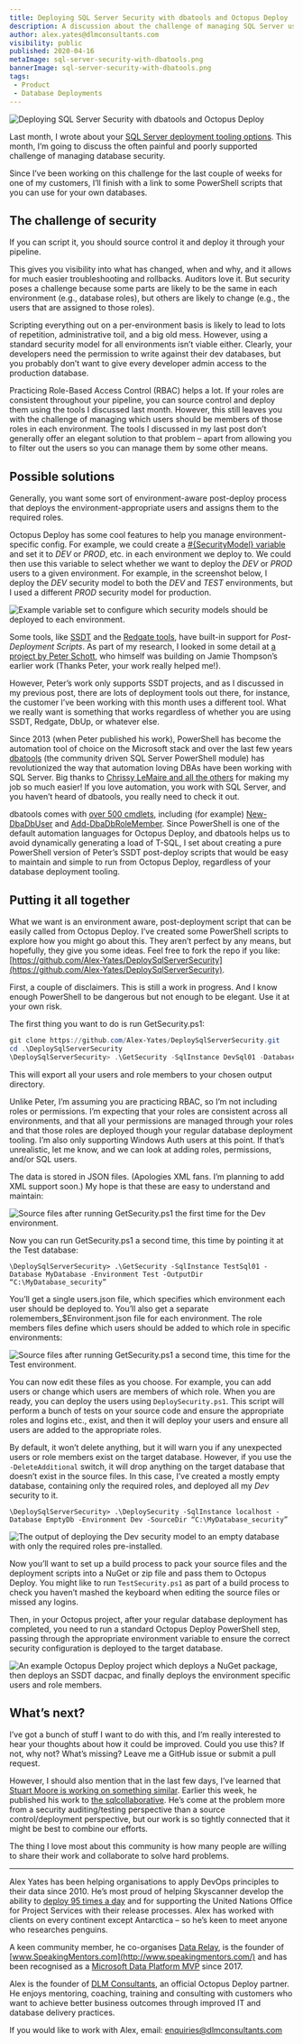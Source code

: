 ```yaml
---
title: Deploying SQL Server Security with dbatools and Octopus Deploy
description: A discussion about the challenge of managing SQL Server users and roles, and a script that uses dbatools to version control and deploy them.
author: alex.yates@dlmconsultants.com
visibility: public
published: 2020-04-16
metaImage: sql-server-security-with-dbatools.png
bannerImage: sql-server-security-with-dbatools.png
tags:
 - Product
 - Database Deployments
---
```


![Deploying SQL Server Security with dbatools and Octopus Deploy](sql-server-security-with-dbatools.png)

Last month, I wrote about your [SQL Server deployment tooling options](https://octopus.com/blog/sql-server-deployment-options-for-octopus-deploy). This month, I’m going to discuss the often painful and poorly supported challenge of managing database security.

Since I’ve been working on this challenge for the last couple of weeks for one of my customers, I’ll finish with a link to some PowerShell scripts that you can use for your own databases.

## The challenge of security

If you can script it, you should source control it and deploy it through your pipeline.

This gives you visibility into what has changed, when and why, and it allows for much easier troubleshooting and rollbacks. Auditors love it. But security poses a challenge because some parts are likely to be the same in each environment (e.g., database roles), but others are likely to change (e.g., the users that are assigned to those roles).

Scripting everything out on a per-environment basis is likely to lead to lots of repetition, administrative toil, and a big old mess. However, using a standard security model for all environments isn’t viable either. Clearly, your developers need the permission to write against their dev databases, but you probably don’t want to give every developer admin access to the production database.

Practicing Role-Based Access Control (RBAC) helps a lot. If your roles are consistent throughout your pipeline, you can source control and deploy them using the tools I discussed last month. However, this still leaves you with the challenge of managing which users should be members of those roles in each environment. The tools I discussed in my last post don’t generally offer an elegant solution to that problem – apart from allowing you to filter out the users so you can manage them by some other means.

## Possible solutions

Generally, you want some sort of environment-aware post-deploy process that deploys the environment-appropriate users and assigns them to the required roles.

Octopus Deploy has some cool features to help you manage environment-specific config. For example, we could create a [#{SecurityModel} variable](https://octopus.com/docs/projects/variables) and set it to *DEV* or *PROD*, etc. in each environment we deploy to. We could then use this variable to select whether we want to deploy the *DEV* or *PROD* users to a given environment. For example, in the screenshot below, I deploy the *DEV* security model to both the *DEV* and *TEST* environments, but I used a different *PROD* security model for production.

![Example variable set to configure which security models should be deployed to each environment.](octopus-vars.png "width=500")

Some tools, like [SSDT](https://docs.microsoft.com/en-us/sql/ssdt/how-to-specify-predeployment-or-postdeployment-scripts?view=sql-server-ver15) and the [Redgate tools](https://documentation.red-gate.com/soc6/common-tasks/working-with-pre-post-deployment-scripts), have built-in support for *Post-Deployment Scripts*. As part of my research, I looked in some detail at [a project by Peter Schott](http://schottsql.blogspot.com/2013/05/ssdt-setting-different-permissions-per.html), who himself was building on Jamie Thompson’s earlier work (Thanks Peter, your work really helped me!).

However, Peter’s work only supports SSDT projects, and as I discussed in my previous post, there are lots of deployment tools out there, for instance, the customer I’ve been working with this month uses a different tool. What we really want is something that works regardless of whether you are using SSDT, Redgate, DbUp, or whatever else.

Since 2013 (when Peter published his work), PowerShell has become the automation tool of choice on the Microsoft stack and over the last few years [dbatools](https://dbatools.io/) (the community driven SQL Server PowerShell module) has revolutionized the way that automation loving DBAs have been working with SQL Server. Big thanks to [Chrissy LeMaire and all the others](https://dbatools.io/team/) for making my job so much easier! If you love automation, you work with SQL Server, and you haven’t heard of dbatools, you really need to check it out.

dbatools comes with [over 500 cmdlets](https://dbatools.io/commands/), including (for example) [New-DbaDbUser](https://docs.dbatools.io/#New-DbaDbUser) and [Add-DbaDbRoleMember](https://docs.dbatools.io/#Add-DbaDbRoleMember). Since PowerShell is one of the default automation languages for Octopus Deploy, and dbatools helps us to avoid dynamically generating a load of T-SQL, I set about creating a pure PowerShell version of Peter’s SSDT post-deploy scripts that would be easy to maintain and simple to run from Octopus Deploy, regardless of your database deployment tooling.

## Putting it all together

What we want is an environment aware, post-deployment script that can be easily called from Octopus Deploy. I’ve created some PowerShell scripts to explore how you might go about this. They aren’t perfect by any means, but hopefully, they give you some ideas. Feel free to fork the repo if you like:
[https://github.com/Alex-Yates/DeploySqlServerSecurity](https://github.com/Alex-Yates/DeploySqlServerSecurity).

First, a couple of disclaimers. This is still a work in progress. And I know enough PowerShell to be dangerous but not enough to be elegant. Use it at your own risk.

The first thing you want to do is run GetSecurity.ps1:

```powershell
git clone https://github.com/Alex-Yates/DeploySqlServerSecurity.git
cd .\DeploySqlServerSecurity
\DeploySqlServerSecurity> .\GetSecurity -SqlInstance DevSql01 -Database MyDatabase -Environment Dev -OutputDir “C:\MyDatabase_security”
```

This will export all your users and role members to your chosen output directory.

Unlike Peter, I’m assuming you are practicing RBAC, so I’m not including roles or permissions. I’m expecting that your roles are consistent across all environments, and that all your permissions are managed through your roles and that those roles are deployed though your regular database deployment tooling. I’m also only supporting Windows Auth users at this point. If that’s unrealistic, let me know, and we can look at adding roles, permissions, and/or SQL users.

The data is stored in JSON files. (Apologies XML fans. I’m planning to add XML support soon.) My hope is that these are easy to understand and maintain:

![Source files after running GetSecurity.ps1 the first time for the *Dev* environment.](get-security1.png "width=300")

Now you can run GetSecurity.ps1 a second time, this time by pointing it at the Test database:

`\DeploySqlServerSecurity> .\GetSecurity -SqlInstance TestSql01 -Database MyDatabase -Environment Test -OutputDir “C:\MyDatabase_security”`

You’ll get a single users.json file, which specifies which environment each user should be deployed to. You’ll also get a separate rolemembers_$Environment.json file for each environment. The role members files define which users should be added to which role in specific environments:

![Source files after running GetSecurity.ps1 a second time, this time for the *Test* environment.](get-security2.png "width=500")

You can now edit these files as you choose. For example, you can add users or change which users are members of which role. When you are ready, you can deploy the users using `DeploySecurity.ps1`. This script will perform a bunch of tests on your source code and ensure the appropriate roles and logins etc., exist, and then it will deploy your users and ensure all users are added to the appropriate roles.

By default, it won’t delete anything, but it will warn you if any unexpected users or role members exist on the target database. However, if you use the `-DeleteAdditional` switch, it will drop anything on the target database that doesn’t exist in the source files. In this case, I’ve created a mostly empty database, containing only the required roles, and deployed all my *Dev* security to it.

`\DeploySqlServerSecurity> .\DeploySecurity -SqlInstance localhost -Database EmptyDb -Environment Dev -SourceDir “C:\MyDatabase_security”`

![The output of deploying the *Dev* security model to an empty database with only the required roles pre-installed.](deploy-logs.png "width=500")

Now you’ll want to set up a build process to pack your source files and the deployment scripts into a NuGet or zip file and pass them to Octopus Deploy. You might like to run `TestSecurity.ps1` as part of a build process to check you haven’t mashed the keyboard when editing the source files or missed any logins.

Then, in your Octopus project, after your regular database deployment has completed, you need to run a standard Octopus Deploy PowerShell step, passing through the appropriate environment variable to ensure the correct security configuration is deployed to the target database.

![An example Octopus Deploy project which deploys a NuGet package, then deploys an SSDT dacpac, and finally deploys the environment specific users and role members.](octopus-project.png "width=500")

## What’s next?

I’ve got a bunch of stuff I want to do with this, and I’m really interested to hear your thoughts about how it could be improved. Could you use this? If not, why not? What’s missing? Leave me a GitHub issue or submit a pull request.

However, I should also mention that in the last few days, I’ve learned that [Stuart Moore is working on something similar](https://github.com/sqlcollaborative/dbasecurityscan). Earlier this week, he published his work to [the sqlcollaborative](https://github.com/sqlcollaborative). He’s come at the problem more from a security auditing/testing perspective than a source control/deployment perspective, but our work is so tightly connected that it might be best to combine our efforts.

The thing I love most about this community is how many people are willing to share their work and collaborate to solve hard problems.

---

Alex Yates has been helping organisations to apply DevOps principles to their data since 2010. He’s most proud of helping Skyscanner develop the ability to  [deploy 95 times a day](https://www.youtube.com/watch?v=sNsPnCv7hHo) and for supporting the United Nations Office for Project Services with their release processes. Alex has worked with clients on every continent except Antarctica – so he’s keen to meet anyone who researches penguins.
 
A keen community member, he co-organises [Data Relay](https://datarelay.co.uk/), is the founder of [www.SpeakingMentors.com](http://www.speakingmentors.com/) and has been recognised as a  [Microsoft Data Platform MVP](https://mvp.microsoft.com/en-us/PublicProfile/5002655?fullName=Alex%20Yates) since 2017.
 
Alex is the founder of [DLM Consultants](http://dlmconsultants.com/), an official Octopus Deploy partner. He enjoys mentoring, coaching, training and consulting with customers who want to achieve better business outcomes through improved IT and database delivery practices.
 
If you would like to work with Alex, email: [enquiries@dlmconsultants.com](mailto:enquiries@dlmconsultants.com) 